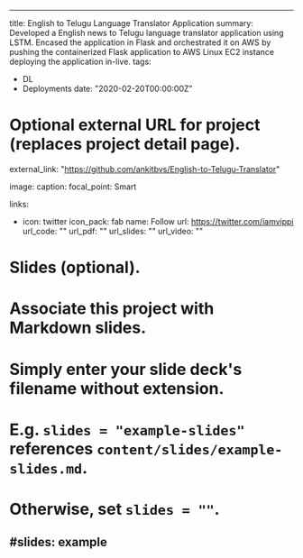 
---
title: English to Telugu Language Translator Application
summary: Developed a English news to Telugu language translator application using LSTM. Encased the application in Flask and orchestrated it on AWS by pushing the containerized Flask application to AWS Linux EC2 instance deploying the application in-live.
tags:
- DL
- Deployments
date: "2020-02-20T00:00:00Z"

# Optional external URL for project (replaces project detail page).
external_link: "https://github.com/ankitbvs/English-to-Telugu-Translator"

image:
  caption: 
  focal_point: Smart

links:
- icon: twitter
  icon_pack: fab
  name: Follow
  url: https://twitter.com/iamvippi
url_code: ""
url_pdf: ""
url_slides: ""
url_video: ""

# Slides (optional).
#   Associate this project with Markdown slides.
#   Simply enter your slide deck's filename without extension.
#   E.g. `slides = "example-slides"` references `content/slides/example-slides.md`.
#   Otherwise, set `slides = ""`.
#slides: example
---

